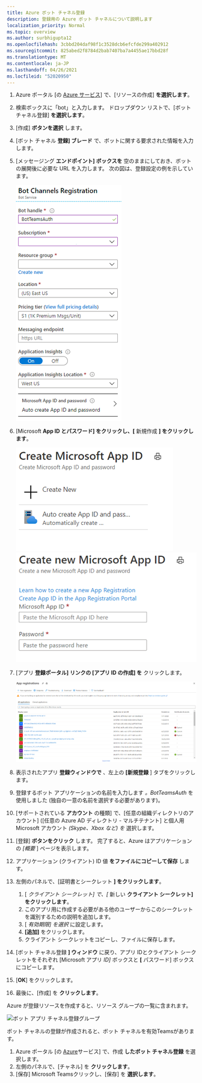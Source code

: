 ```yaml
---
title: Azure ボット チャネル登録
description: 登録用の Azure ボット チャネルについて説明します
localization_priority: Normal
ms.topic: overview
ms.author: surbhigupta12
ms.openlocfilehash: 3cbbd204daf98f1c3528dcb6efcfde299a402912
ms.sourcegitcommit: 825abed2f8784d2bab7407ba7a4455ae17bbd28f
ms.translationtype: MT
ms.contentlocale: ja-JP
ms.lasthandoff: 04/26/2021
ms.locfileid: "52020950"
---
```

1. Azure ポータル [の [Azure サービス](https://ms.portal.azure.com/#home)] で、[リソースの作成] **を選択します**。
1. 検索ボックスに「bot」と入力します。 ドロップダウン リストで、[ボット チャネル登録] **を選択します**。
1. [作成] **ボタンを選択** します。
1. [ボット チャネル **登録] ブレード** で、ボットに関する要求された情報を入力します。
1. [メッセージング **エンドポイント] ボックスを** 空のままにしておき、ボットの展開後に必要な URL を入力します。 次の図は、登録設定の例を示しています。

    ![ボット アプリ チャネルの登録](../../assets/images/authentication/auth-bot-channels-registration.png)

1. [Microsoft **App ID とパスワード] をクリックし、[** 新規作成 **] をクリックします**。

    ![Create Microsoft App ID ](../../assets/images/authentication/CreateMicrosoftAppID.png) ![ Create New Microsoft App ID](../../assets/images/authentication/CreateNewMicrosoftAppID.png)    

1. [アプリ **登録ポータル] リンクの [アプリ ID の作成] を** クリックします。

   ![アプリの登録](../../assets/images/authentication/AppRegistration.png)
   
1. 表示されたアプリ **登録ウィンドウで** 、左上の **[新規登録** ] タブをクリックします。
1. 登録するボット アプリケーションの名前を入力します *。BotTeamsAuth* を使用しました (独自の一意の名前を選択する必要があります)。
1. [サポートされている **アカウント** の種類] で、[任意の組織ディレクトリのアカウント] ([任意の Azure AD ディレクトリ - マルチテナント] と個人用 Microsoft アカウント *(Skype、Xbox など) を* 選択します。
1. [登録] **ボタンをクリック** します。 完了すると、Azure はアプリケーションの *[概要* ] ページを表示します。
1. アプリケーション (クライアント) ID 値 **をファイルにコピーして保存** します。
1. 左側のパネルで、[証明書とシークレット **] をクリックします**。
    1. [ *クライアント シークレット] で、[* 新しい **クライアント シークレット] をクリックします**。
    1. このアプリ用に作成する必要がある他のユーザーからこのシークレットを識別するための説明を追加します。
    1. [ *有効期限] を選択* に設定します。
    1. **[追加]** をクリックします。
    1. クライアント シークレットをコピーし、ファイルに保存します。
1. [ボット チャネル登録 **] ウィンドウ** に戻り、アプリ IDとクライアント シークレットをそれぞれ [Microsoft アプリ *ID]* ボックスと **[** パスワード] ボックスにコピーします。 
1. [**OK**] をクリックします。
1. 最後に、[作成] を **クリックします**。

Azure が登録リソースを作成すると、リソース グループの一覧に含まれます。  

![ボット アプリ チャネル登録グループ](~/assets/images/authentication/auth-bot-channels-registration-group.PNG)

ボット チャネルの登録が作成されると、ボット チャネルを有効Teamsがあります。

1. Azure ポータル [の [Azure](https://ms.portal.azure.com/#home)サービス] で、作成 **したボット チャネル登録** を選択します。
1. 左側のパネルで、[チャネル] を **クリックします**。
1. [保存] Microsoft Teamsクリックし、[保存] を **選択します**。
